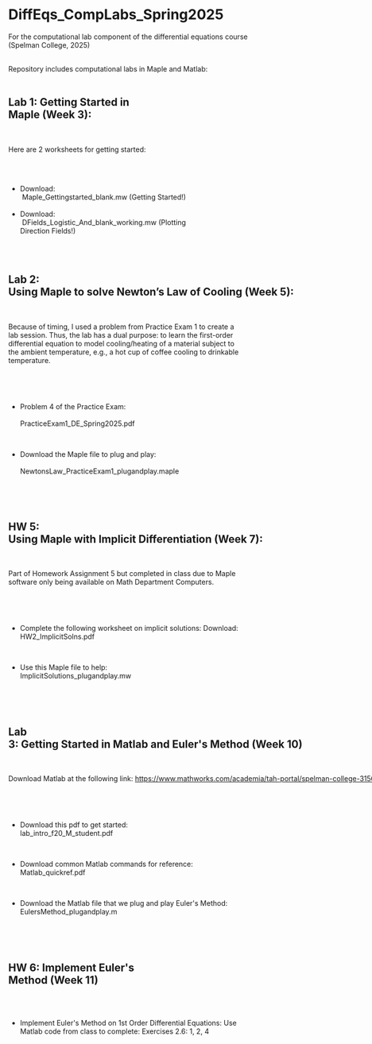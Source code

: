 # DiffEqs_CompLabs_Spring2025
For the computational lab component of the differential equations course (Spelman College, 2025)

<div style="white-space: pre">
Repository includes computational labs in Maple and Matlab:


## Lab 1: Getting Started in Maple (Week 3):

Here are 2 worksheets for getting started:
* Download: <br>
Maple_Gettingstarted_blank.mw (Getting Started!)
* Download: <br>
DFields_Logistic_And_blank_working.mw (Plotting Direction Fields!)

## Lab 2: Using Maple to solve Newton’s Law of Cooling (Week 5): ##

Because of timing, I used a problem from Practice Exam 1 to create a lab session. Thus, the lab has a dual purpose: to learn the first-order differential equation to model cooling/heating of a material subject to the ambient temperature, e.g., a hot cup of coffee cooling to drinkable temperature.

* Problem 4 of the Practice Exam: <br>
PracticeExam1_DE_Spring2025.pdf

* Download the Maple file to plug and play: <br>
NewtonsLaw_PracticeExam1_plugandplay.maple


## HW 5: Using Maple with Implicit Differentiation (Week 7):

Part of Homework Assignment 5 but completed in class due to Maple software only being available on Math Department Computers.

* Complete the following worksheet on implicit solutions:
Download: HW2_ImplicitSolns.pdf

* Use this Maple file to help:
ImplicitSolutions_plugandplay.mw



## Lab 3: Getting Started in Matlab and Euler's Method (Week 10)

Download Matlab at the following link:
https://www.mathworks.com/academia/tah-portal/spelman-college-31560258.html


* Download this pdf to get started:
	lab_intro_f20_M_student.pdf


* Download common Matlab commands for reference:
	Matlab_quickref.pdf


* Download the Matlab file that we plug and play Euler's Method:
	EulersMethod_plugandplay.m



## HW 6: Implement Euler's Method (Week 11)

* Implement Euler's Method on 1st Order Differential Equations:
Use Matlab code from class to complete:
Exercises 2.6: 1, 2, 4

</div>
